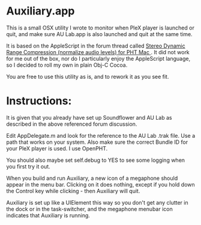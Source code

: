 # Auxiliary.app

This is a small OSX utility I wrote to monitor when PleX player is launched
or quit, and make sure AU Lab.app is also launched and quit at the same time.

It is based on the AppleScript in the forum thread called
[Stereo Dynamic Range Compression (normalize audio levels) for PHT Mac
](https://forums.plex.tv/discussion/98756/stereo-dynamic-range-compression-normalize-audio-levels-for-pht-mac).
It did not work for me out of the box, nor do I particularly enjoy the
AppleScript language, so I decided to roll my own in plain Obj-C Cocoa.

You are free to use this utility as is, and to rework it as you see fit.

# Instructions:

It is given that you already have set up Soundflower and AU Lab as described
in the above referenced forum discussion.

Edit AppDelegate.m and look for the reference to the AU Lab .trak file.
Use a path that works on your system. Also make sure the correct Bundle ID
for your PleX player is used. I use OpenPHT.

You should also maybe set self.debug to YES to see some logging when you first
try it out.

When you build and run Auxiliary, a new icon of a megaphone should appear
in the menu bar. Clicking on it does nothing, except if you hold down the
Control key while clicking - then Auxiliary will quit.

Auxiliary is set up like a UIElement this way so you don't get any clutter
in the dock or in the task-switcher, and the megaphone menubar icon indicates
that Auxiliary is running.
